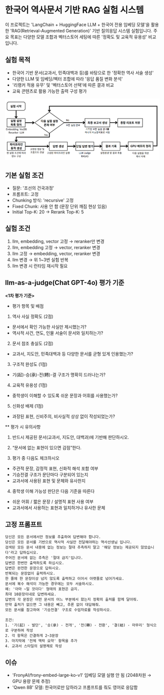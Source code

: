 # 한국어 역사문서 기반 RAG 실험 시스템

이 프로젝트는 'LangChain + HuggingFace LLM + 한국어 전용 임베딩 모델'을 활용한 'RAG(Retrieval-Augmented Generation)' 기반 질의응답 시스템 실험입니다.
주요 목표는 다양한 모델 조합과 벡터스토어 세팅에 따른 '정확도 및 교육적 유용성' 비교입니다.

## 실험 목적
- 한국어 기반 문서(교과서, 민족대백과 등)를 바탕으로 한 '정확한 역사 서술 생성'
- 다양한 LLM 및 임베딩/벡터 조합에 따라 '응답 품질 변화 분석'
- '리랭커 적용 유무' 및 '벡터스토어 선택'에 따른 결과 비교
- 교육 콘텐츠로 활용 가능한 출력 구성 평가

![](/src/eval-pipeline.png)

## 기본 실험 조건
- 질문: '조선의 건국과정'
- 프롬프트: 고정
- Chunking 방식: 'recursive' 고정
- Fixed Chunk: 사용 안 함 (문장 단위 깨짐 현상 있음)
- Initial Top-K: 20 → Rerank Top-K: 5

## 실험 조건
1. llm, embedding, vector 고정 → reranker만 변경
2. llm, embedding 고정 → vector, reranker 변경
3. llm 고정 → embedding, vector, reranker 변경
4. llm 변경 → 위 1~3번 실험 반복
5. llm 변경 시 런타임 재시작 필요

## llm-as-a-judge(Chat GPT-4o) 평가 기준

**<1차 평가 기준>**

* 평가 항목 및 배점
1. 역사 사실 정확도 (2점)
- 문서에서 확인 가능한 사실만 제시했는가?
- 역사적 사건, 연도, 인물 서술이 문서와 일치하는가?

2. 문서 참조 충실도 (2점)
- 교과서, 지도안, 민족대백과 등 다양한 문서를 균형 있게 인용했는가?

3. 구조적 완성도 (1점)
- 기(起)-승(承)-전(轉)-결 구조가 명확히 드러나는가?

4. 교육적 유용성 (1점)
- 중학생이 이해할 수 있도록 쉬운 문장과 어휘를 사용했는가?

5. 신화성 배제 (1점)
- 과장된 표현, 신비주의, 비사실적 상상 없이 작성되었는가?

** 평가 시 유의사항
1. 반드시 제공된 문서(교과서, 지도안, 대백과)에 기반해 판단하시오.

2. “문서에 없는 표현이 있으면 감점”한다.

3. 평가 중 다음도 체크하시오
- 주관적 문장, 감정적 표현, 신화적 해석 포함 여부
- 기승전결 구조가 문단마다 구분되어 있는지
- 교과서에 사용된 표현 및 문체와 유사한지

4. 중학생 이해 가능성 판단은 다음 기준을 따른다
- 쉬운 어휘 / 짧은 문장 / 설명적 표현 사용 여부
- 교과서에서 사용하는 표현과 일치하거나 유사한 문체 

## 고정 프롬프트
```
당신은 모든 문서에서만 정보를 추출하여 답변해야 합니다.
당신은 모든 문서를 기반으로 역사적 사실만 전달해야하는 역사선생님 입니다.
검색된 모든 문서 내용에 없는 정보는 절대 추측하지 말고 '해당 정보는 제공되지 않았습니다'라고 답하십시오.
주어진 문서에 없는 추측은 '절대 금지'입니다.
답변은 한번만 출력하도록 하십시오.
답변은 완전한 문장으로 답하시오.
반복되는 문장없이 출력하시오.
한 줄에 한 문장이상 넘지 않도록 출력하고 이어서 아랫줄로 넘어가세요.
문서에 복수 해석이 가능한 경우에는 모두 서술하시오.
예: '아마 ~일 것이다' 형태의 표현은 금지.
최대 10문장이내로 답변하세요.
답변의 각 문장은 어떤 문서의 어느 부분에서 왔는지 정확히 출처를 함께 달아줘.
만약 출처가 없으면 그 내용은 빼고, 추론 없이 대답해줘.
모든 문서를 참고하여 '기승전결' 구조로 수업자료를 작성하시오.

조건:
1. '기(起) - 발단', '승(承) - 전개', '전(轉) - 전환', '결(結) - 마무리' 형식으로 구분하여 작성
2. 각 항목은 간결하게 2~3문장
3. 마지막에 '전체 맥락 요약' 항목을 추가
4. 교과서 스타일의 설명체로 작성
```
## 이슈
- 'FronyAI/frony-embed-large-ko-v1' 임베딩 모델 실행 안 됨 (2048차원 → GPU 용량 문제 추정)
- 'Qwen 8B' 모델: 한국어로만 답하라고 프롬프트를 줘도 영어로 응답함
